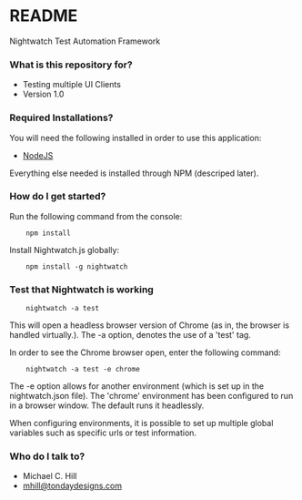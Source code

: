 # README #

Nightwatch Test Automation Framework

### What is this repository for? ###

* Testing multiple UI Clients
* Version 1.0

### Required Installations? ###

You will need the following installed in order to use this application:
* [NodeJS](https://nodejs.org)

Everything else needed is installed through NPM (descriped later).


### How do I get started? ###

Run the following command from the console:
```
    npm install
```


Install Nightwatch.js globally:
```
    npm install -g nightwatch
```

### Test that Nightwatch is working ###
```
    nightwatch -a test
```

This will open a headless browser version of Chrome (as in, the browser is handled virtually.).  The -a option, denotes the use of a 'test' tag.

In order to see the Chrome browser open, enter the following command:
```
    nightwatch -a test -e chrome
```

The -e option allows for another environment (which is set up in the nightwatch.json file).  The 'chrome' environment has been configured to run in a browser window.  The default runs it headlessly.

When configuring environments, it is possible to set up multiple global variables such as specific urls or test information.

### Who do I talk to? ###
* Michael C. Hill
* [mhill@tondaydesigns.com](mailto:mhill@tondaydesigns.com)

